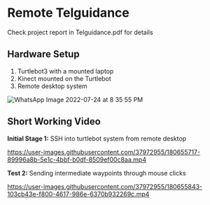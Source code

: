 # Remote Telguidance

Check project report in Telguidance.pdf for details

## Hardware Setup

1. Turtlebot3 with a mounted laptop
2. Kinect mounted on the Turtlebot
3. Remote desktop system

![WhatsApp Image 2022-07-24 at 8 35 55 PM](https://user-images.githubusercontent.com/37972955/180655745-6d5ffc52-d1fe-45f6-8f1c-dc7065cfbcf5.jpeg)





## Short Working Video

**Initial Stage 1:** SSH into turtlebot system from remote desktop



https://user-images.githubusercontent.com/37972955/180655717-89996a8b-5e1c-4bbf-b0df-8509ef00c8aa.mp4










**Test 2:** Sending intermediate waypoints through mouse clicks


https://user-images.githubusercontent.com/37972955/180655843-103cb43e-f800-4617-986e-6370b932269c.mp4








